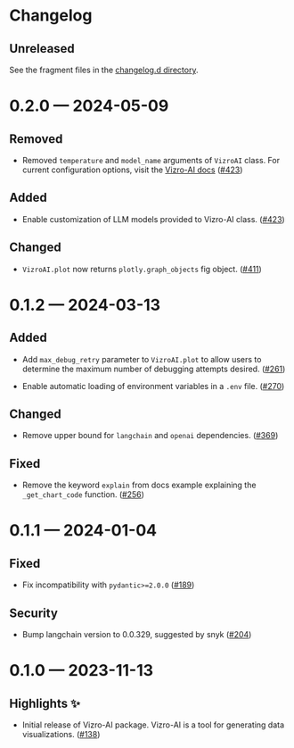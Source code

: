 # Changelog

<!-- All enhancements and patches to vizro will be documented
in this file.  It adheres to the structure of http://keepachangelog.com/.

This project adheres to Semantic Versioning (http://semver.org/). -->

## Unreleased

See the fragment files in the [changelog.d directory](https://github.com/mckinsey/vizro/tree/main/vizro-ai/changelog.d).

<!-- scriv-insert-here -->

<a id='changelog-0.2.0'></a>

# 0.2.0 — 2024-05-09

## Removed

- Removed `temperature` and `model_name` arguments of `VizroAI` class. For current configuration options, visit the [Vizro-AI docs](https://vizro.readthedocs.io/projects/vizro-ai/en/latest/pages/explanation/faq/#what-parameters-does-vizro-ai-support) ([#423](https://github.com/mckinsey/vizro/pull/423))

## Added

- Enable customization of LLM models provided to Vizro-AI class. ([#423](https://github.com/mckinsey/vizro/pull/423))

## Changed

- `VizroAI.plot` now returns `plotly.graph_objects` fig object. ([#411](https://github.com/mckinsey/vizro/pull/441))

<a id='changelog-0.1.2'></a>

# 0.1.2 — 2024-03-13

## Added

- Add `max_debug_retry` parameter to `VizroAI.plot` to allow users to determine the maximum number of debugging attempts desired. ([#261](https://github.com/mckinsey/vizro/pull/261))

- Enable automatic loading of environment variables in a `.env` file. ([#270](https://github.com/mckinsey/vizro/pull/270))

## Changed

- Remove upper bound for `langchain` and `openai` dependencies. ([#369](https://github.com/mckinsey/vizro/pull/369))

## Fixed

- Remove the keyword `explain` from docs example explaining the `_get_chart_code` function. ([#256](https://github.com/mckinsey/vizro/pull/256))

<a id='changelog-0.1.1'></a>

# 0.1.1 — 2024-01-04

## Fixed

- Fix incompatibility with `pydantic>=2.0.0` ([#189](https://github.com/mckinsey/vizro/pull/189))

## Security

- Bump langchain version to 0.0.329, suggested by snyk ([#204](https://github.com/mckinsey/vizro/pull/204))

<a id='changelog-0.1.0'></a>

# 0.1.0 — 2023-11-13

## Highlights ✨

- Initial release of Vizro-AI package. Vizro-AI is a tool for generating data
  visualizations. ([#138](https://github.com/mckinsey/vizro/pull/138))
